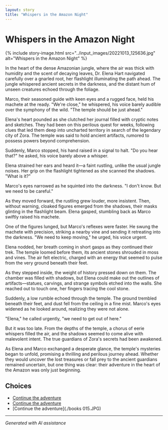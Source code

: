 ```yaml
---
layout: story
title: "Whispers in the Amazon Night"
---
```


# Whispers in the Amazon Night

{% include story-image.html src="../input_images/20221013_125636.jpg" alt="Whispers in the Amazon Night" %}

In the heart of the dense Amazonian jungle, where the air was thick with humidity and the scent of decaying leaves, Dr. Elena Hart navigated carefully over a gnarled root, her flashlight illuminating the path ahead. The jungle whispered ancient secrets in the darkness, and the distant hum of unseen creatures echoed through the foliage.

Marco, their seasoned guide with keen eyes and a rugged face, held his machete at the ready. "We're close," he whispered, his voice barely audible over the symphony of the wild. "The temple should be just ahead."

Elena's heart pounded as she clutched her journal filled with cryptic notes and sketches. They had been on this perilous quest for weeks, following clues that led them deep into uncharted territory in search of the legendary city of Zora. The temple was said to hold ancient artifacts, rumored to possess powers beyond comprehension.

Suddenly, Marco stopped, his hand raised in a signal to halt. "Do you hear that?" he asked, his voice barely above a whisper.

Elena strained her ears and heard it—a faint rustling, unlike the usual jungle noises. Her grip on the flashlight tightened as she scanned the shadows. "What is it?"

Marco's eyes narrowed as he squinted into the darkness. "I don't know. But we need to be careful."

As they moved forward, the rustling grew louder, more insistent. Then, without warning, cloaked figures emerged from the shadows, their masks glinting in the flashlight beam. Elena gasped, stumbling back as Marco swiftly raised his machete.

One of the figures lunged, but Marco's reflexes were faster. He swung the machete with precision, striking a nearby vine and sending it retreating into the darkness. "We need to keep moving," he urged, his voice urgent.

Elena nodded, her breath coming in short gasps as they continued their trek. The temple loomed before them, its ancient stones shrouded in moss and vines. The air felt electric, charged with an energy that seemed to pulse from the very ground beneath their feet.

As they stepped inside, the weight of history pressed down on them. The chamber was filled with shadows, but Elena could make out the outlines of artifacts—statues, carvings, and strange symbols etched into the walls. She reached out to touch one, her fingers tracing the cool stone.

Suddenly, a low rumble echoed through the temple. The ground trembled beneath their feet, and dust fell from the ceiling in a fine mist. Marco's eyes widened as he looked around, realizing they were not alone.

"Elena," he called urgently, "we need to get out of here."

But it was too late. From the depths of the temple, a chorus of eerie whispers filled the air, and the shadows seemed to come alive with malevolent intent. The true guardians of Zora's secrets had been awakened.

As Elena and Marco exchanged a desperate glance, the temple's mysteries began to unfold, promising a thrilling and perilous journey ahead. Whether they would uncover the lost treasures or fall prey to the ancient guardians remained uncertain, but one thing was clear: their adventure in the heart of the Amazon was only just beginning.


## Choices

* [Continue the adventure](./20221113_161540)
* [Continue the adventure](./20221014_111722)
* [Continue the adventure](./books 015.JPG)


---
*Generated with AI assistance*
